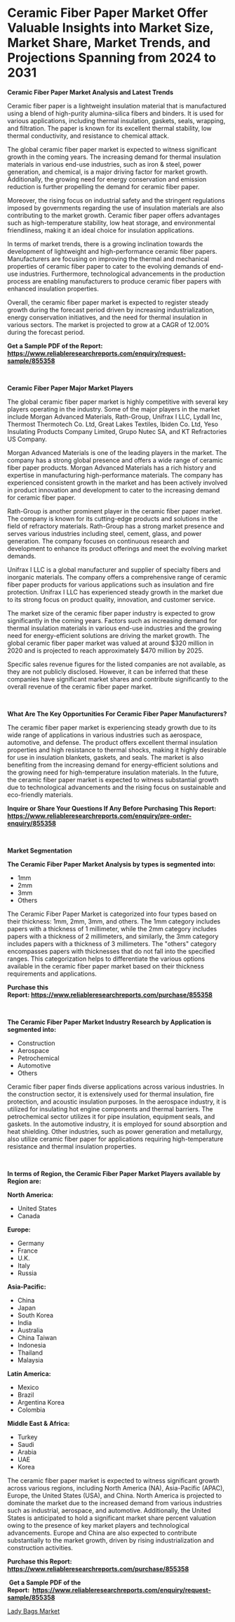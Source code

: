 <p><h1>Ceramic Fiber Paper Market Offer Valuable Insights into Market Size, Market Share, Market Trends, and Projections Spanning from 2024 to 2031</h1></p><p><strong>Ceramic Fiber Paper Market Analysis and Latest Trends</strong></p>
<p><p>Ceramic fiber paper is a lightweight insulation material that is manufactured using a blend of high-purity alumina-silica fibers and binders. It is used for various applications, including thermal insulation, gaskets, seals, wrapping, and filtration. The paper is known for its excellent thermal stability, low thermal conductivity, and resistance to chemical attack.</p><p>The global ceramic fiber paper market is expected to witness significant growth in the coming years. The increasing demand for thermal insulation materials in various end-use industries, such as iron & steel, power generation, and chemical, is a major driving factor for market growth. Additionally, the growing need for energy conservation and emission reduction is further propelling the demand for ceramic fiber paper.</p><p>Moreover, the rising focus on industrial safety and the stringent regulations imposed by governments regarding the use of insulation materials are also contributing to the market growth. Ceramic fiber paper offers advantages such as high-temperature stability, low heat storage, and environmental friendliness, making it an ideal choice for insulation applications.</p><p>In terms of market trends, there is a growing inclination towards the development of lightweight and high-performance ceramic fiber papers. Manufacturers are focusing on improving the thermal and mechanical properties of ceramic fiber paper to cater to the evolving demands of end-use industries. Furthermore, technological advancements in the production process are enabling manufacturers to produce ceramic fiber papers with enhanced insulation properties.</p><p>Overall, the ceramic fiber paper market is expected to register steady growth during the forecast period driven by increasing industrialization, energy conservation initiatives, and the need for thermal insulation in various sectors. The market is projected to grow at a CAGR of 12.00% during the forecast period.</p></p>
<p><strong>Get a Sample PDF of the Report:&nbsp; <a href="https://www.reliableresearchreports.com/enquiry/request-sample/855358">https://www.reliableresearchreports.com/enquiry/request-sample/855358</a></strong></p>
<p>&nbsp;</p>
<p><strong>Ceramic Fiber Paper Major Market Players</strong></p>
<p><p>The global ceramic fiber paper market is highly competitive with several key players operating in the industry. Some of the major players in the market include Morgan Advanced Materials, Rath-Group, Unifrax I LLC, Lydall Inc, Thermost Thermotech Co. Ltd, Great Lakes Textiles, Ibiden Co. Ltd, Yeso Insulating Products Company Limited, Grupo Nutec SA, and KT Refractories US Company.</p><p>Morgan Advanced Materials is one of the leading players in the market. The company has a strong global presence and offers a wide range of ceramic fiber paper products. Morgan Advanced Materials has a rich history and expertise in manufacturing high-performance materials. The company has experienced consistent growth in the market and has been actively involved in product innovation and development to cater to the increasing demand for ceramic fiber paper.</p><p>Rath-Group is another prominent player in the ceramic fiber paper market. The company is known for its cutting-edge products and solutions in the field of refractory materials. Rath-Group has a strong market presence and serves various industries including steel, cement, glass, and power generation. The company focuses on continuous research and development to enhance its product offerings and meet the evolving market demands.</p><p>Unifrax I LLC is a global manufacturer and supplier of specialty fibers and inorganic materials. The company offers a comprehensive range of ceramic fiber paper products for various applications such as insulation and fire protection. Unifrax I LLC has experienced steady growth in the market due to its strong focus on product quality, innovation, and customer service.</p><p>The market size of the ceramic fiber paper industry is expected to grow significantly in the coming years. Factors such as increasing demand for thermal insulation materials in various end-use industries and the growing need for energy-efficient solutions are driving the market growth. The global ceramic fiber paper market was valued at around $320 million in 2020 and is projected to reach approximately $470 million by 2025.</p><p>Specific sales revenue figures for the listed companies are not available, as they are not publicly disclosed. However, it can be inferred that these companies have significant market shares and contribute significantly to the overall revenue of the ceramic fiber paper market.</p></p>
<p>&nbsp;</p>
<p><strong>What Are The Key Opportunities For Ceramic Fiber Paper Manufacturers?</strong></p>
<p><p>The ceramic fiber paper market is experiencing steady growth due to its wide range of applications in various industries such as aerospace, automotive, and defense. The product offers excellent thermal insulation properties and high resistance to thermal shocks, making it highly desirable for use in insulation blankets, gaskets, and seals. The market is also benefiting from the increasing demand for energy-efficient solutions and the growing need for high-temperature insulation materials. In the future, the ceramic fiber paper market is expected to witness substantial growth due to technological advancements and the rising focus on sustainable and eco-friendly materials.</p></p>
<p><strong>Inquire or Share Your Questions If Any Before Purchasing This Report: <a href="https://www.reliableresearchreports.com/enquiry/pre-order-enquiry/855358">https://www.reliableresearchreports.com/enquiry/pre-order-enquiry/855358</a></strong></p>
<p>&nbsp;</p>
<p><strong>Market Segmentation</strong></p>
<p><strong>The Ceramic Fiber Paper Market Analysis by types is segmented into:</strong></p>
<p><ul><li>1mm</li><li>2mm</li><li>3mm</li><li>Others</li></ul></p>
<p><p>The Ceramic Fiber Paper Market is categorized into four types based on their thickness: 1mm, 2mm, 3mm, and others. The 1mm category includes papers with a thickness of 1 millimeter, while the 2mm category includes papers with a thickness of 2 millimeters, and similarly, the 3mm category includes papers with a thickness of 3 millimeters. The "others" category encompasses papers with thicknesses that do not fall into the specified ranges. This categorization helps to differentiate the various options available in the ceramic fiber paper market based on their thickness requirements and applications.</p></p>
<p><strong>Purchase this Report:&nbsp;<a href="https://www.reliableresearchreports.com/purchase/855358">https://www.reliableresearchreports.com/purchase/855358</a></strong></p>
<p>&nbsp;</p>
<p><strong>The Ceramic Fiber Paper Market Industry Research by Application is segmented into:</strong></p>
<p><ul><li>Construction</li><li>Aerospace</li><li>Petrochemical</li><li>Automotive</li><li>Others</li></ul></p>
<p><p>Ceramic fiber paper finds diverse applications across various industries. In the construction sector, it is extensively used for thermal insulation, fire protection, and acoustic insulation purposes. In the aerospace industry, it is utilized for insulating hot engine components and thermal barriers. The petrochemical sector utilizes it for pipe insulation, equipment seals, and gaskets. In the automotive industry, it is employed for sound absorption and heat shielding. Other industries, such as power generation and metallurgy, also utilize ceramic fiber paper for applications requiring high-temperature resistance and thermal insulation properties.</p></p>
<p>&nbsp;</p>
<p><strong>In terms of Region, the Ceramic Fiber Paper Market Players available by Region are:</strong></p>
<p>
    <p> <strong> North America: </strong>
        <ul>
            <li>United States</li>
            <li>Canada</li>
        </ul>
        </p> 
    <p> <strong> Europe: </strong>
        <ul>
            <li>Germany</li>
            <li>France</li>
            <li>U.K.</li>
            <li>Italy</li>
            <li>Russia</li>
        </ul>
        </p> 
    <p> <strong> Asia-Pacific: </strong>
        <ul>
            <li>China</li>
            <li>Japan</li>
            <li>South Korea</li>
            <li>India</li>
            <li>Australia</li>
            <li>China Taiwan</li>
            <li>Indonesia</li>
            <li>Thailand</li>
            <li>Malaysia</li>
        </ul>
        </p> 
    <p> <strong> Latin America: </strong>
        <ul>
            <li>Mexico</li>
            <li>Brazil</li>
            <li>Argentina Korea</li>
            <li>Colombia</li>
        </ul>
        </p> 
    <p> <strong> Middle East & Africa: </strong>
        <ul>
            <li>Turkey</li>
            <li>Saudi</li>
            <li>Arabia</li>
            <li>UAE</li>
            <li>Korea</li>
        </ul>
    </p>
    </p>
<p><p>The ceramic fiber paper market is expected to witness significant growth across various regions, including North America (NA), Asia-Pacific (APAC), Europe, the United States (USA), and China. North America is projected to dominate the market due to the increased demand from various industries such as industrial, aerospace, and automotive. Additionally, the United States is anticipated to hold a significant market share percent valuation owing to the presence of key market players and technological advancements. Europe and China are also expected to contribute substantially to the market growth, driven by rising industrialization and construction activities.</p></p>
<p><strong>Purchase this Report: <a href="https://www.reliableresearchreports.com/purchase/855358">https://www.reliableresearchreports.com/purchase/855358</a></strong></p>
<p>&nbsp;<strong>Get a Sample PDF of the Report:&nbsp;&nbsp;<a href="https://www.reliableresearchreports.com/enquiry/request-sample/855358">https://www.reliableresearchreports.com/enquiry/request-sample/855358</a></strong></p>
<p><strong></strong></p>
<p><p><a href="https://github.com/NorbertYates/Market-Research-Report-List-2/blob/main/lady-bags-market.md">Lady Bags Market</a></p></p>